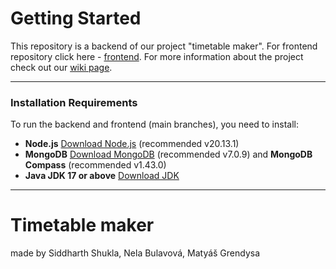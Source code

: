 # Getting Started

This repository is a backend of our project "timetable maker". For frontend repository click here - [frontend](https://github.com/sidd-1337/timetabemakertest). For more information about the project check out our [wiki page](https://github.com/sidd-1337/rocnikovy-projekt/wiki). 

---

### Installation Requirements

To run the backend and frontend (main branches), you need to install:

- **Node.js** [Download Node.js](https://nodejs.org/en) (recommended v20.13.1)
- **MongoDB** [Download MongoDB](https://www.mongodb.com/try/download/community) (recommended v7.0.9) and **MongoDB Compass** (recommended v1.43.0)
- **Java JDK 17 or above** [Download JDK](https://openjdk.org/projects/jdk/)

---

# Timetable maker
made by Siddharth Shukla, Nela Bulavová, Matyáš Grendysa
